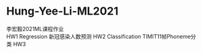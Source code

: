 # Hung-Yee-Li-ML2021
李宏毅2021ML课程作业<br/>
HW1 Regression 新冠感染人数预测
HW2 Classification TIMIT11帧Phoneme分类
HW3
